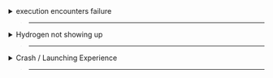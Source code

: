 <details>
  <summary>execution encounters failure</summary>

> ___

> - test script
> ```lua
> loadstring(game:HttpGet("https://raw.githubusercontent.com/EdgeIY/infiniteyield/master/source", true))()
> ```
> ___
/
> ___
> Use a VPN

</details>

> -----

<details>
  <summary>Hydrogen not showing up</summary>

> ___

> join a game
> ___
/
> ___
> Make sure roblox has storage permissions given
> ___
/
> ___
> Use a VPN (if no work try different servers)
> ___
/
> ___
> Use a dns (dns.google)
> ___
/
> ___
> Re-install Roblox (client.apk)
>

</details>

> ------

<details>
  <summary>Crash / Launching Experience</summary>

> ___

> Open Settings
>
> About Phone
>
> Click On Build Number 7 times
>
> find developer options
>
> find these two options and enable them
>
> "Show all ANRs",
> "Always show crash dialogue"
>
> You can play now
> ___
/
> ___
> Clear Roblox App data
> ___
/
> ___
> Re-install Roblox (client.apk)
> ___
/
> ___
> Grant Roblox Storage Permissions

</details>

> ------
